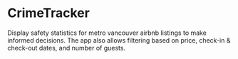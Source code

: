 # CrimeTracker
Display safety statistics for metro vancouver airbnb listings to make informed decisions. The app also allows filtering based on price, check-in &amp; check-out dates, and number of guests.
